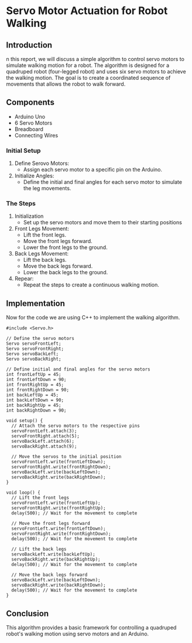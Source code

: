 # Servo Motor Actuation for Robot Walking
## Introduction 
n this report, we will discuss a simple algorithm to control servo motors to simulate walking motion for a robot. The algorithm is designed for a quadruped robot (four-legged robot) and uses six servo motors to achieve the walking motion. The goal is to create a coordinated sequence of movements that allows the robot to walk forward.

## Components 
* Arduino Uno
* 6 Servo Motors
* Breadboard
* Connecting Wires

### Initial Setup
1. Define Serovo Motors:
   * Assign each servo motor to a specific pin on the Arduino.
2. Initialize Angles:
   * Define the initial and final angles for each servo motor to simulate the leg movements.
### The Steps
1. Initialization
   * Set up the servo motors and move them to their starting positions
2. Front Legs Movement:
   * Lift the front legs.
   * Move the front legs forward.
   * Lower the front legs to the ground.
3. Back Legs Movement:
   * Lift the back legs.
   * Move the back legs forward.
   * Lower the back legs to the ground.
4. Repear:
   * Repeat the steps to create a continuous walking motion.
## Implementation
Now for the code we are using C++ to implement the walking algorithm.

```
#include <Servo.h>

// Define the servo motors
Servo servoFrontLeft;
Servo servoFrontRight;
Servo servoBackLeft;
Servo servoBackRight;

// Define initial and final angles for the servo motors
int frontLeftUp = 45;
int frontLeftDown = 90;
int frontRightUp = 45;
int frontRightDown = 90;
int backLeftUp = 45;
int backLeftDown = 90;
int backRightUp = 45;
int backRightDown = 90;

void setup() {
  // Attach the servo motors to the respective pins
  servoFrontLeft.attach(3);
  servoFrontRight.attach(5);
  servoBackLeft.attach(6);
  servoBackRight.attach(9);

  // Move the servos to the initial position
  servoFrontLeft.write(frontLeftDown);
  servoFrontRight.write(frontRightDown);
  servoBackLeft.write(backLeftDown);
  servoBackRight.write(backRightDown);
}

void loop() {
  // Lift the front legs
  servoFrontLeft.write(frontLeftUp);
  servoFrontRight.write(frontRightUp);
  delay(500); // Wait for the movement to complete

  // Move the front legs forward
  servoFrontLeft.write(frontLeftDown);
  servoFrontRight.write(frontRightDown);
  delay(500); // Wait for the movement to complete

  // Lift the back legs
  servoBackLeft.write(backLeftUp);
  servoBackRight.write(backRightUp);
  delay(500); // Wait for the movement to complete

  // Move the back legs forward
  servoBackLeft.write(backLeftDown);
  servoBackRight.write(backRightDown);
  delay(500); // Wait for the movement to complete
}
```
## Conclusion
This algorithm provides a basic framework for controlling a quadruped robot's walking motion using servo motors and an Arduino.
